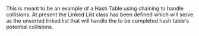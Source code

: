 This is meant to be an example of a Hash Table using chaining to handle collisions. At present the Linked List class has been defined which will serve as the unsorted linked list that will handle the to be completed hash table's potential collisions.
